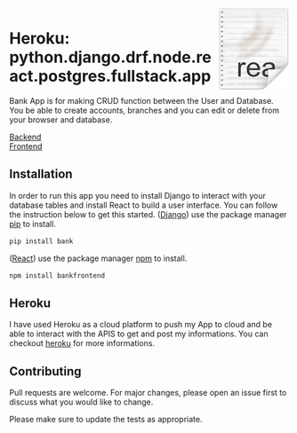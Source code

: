 <img src="icon.png" align="right" />

# Heroku: python.django.drf.node.react.postgres.fullstack.app
Bank App is for making CRUD function between the User and Database. You be able to create accounts, branches and you can edit or delete from your browser and database.

[Backend](https://bank-django-drf-local.herokuapp.com/)<br>
[Frontend](https://bank-drf-react-frontend.herokuapp.com/)

## Installation 
In order to run this app you need to install Django to interact with your database tables and install React to build a user interface. You can follow the instruction below to get this started.
([Django](https://www.djangoproject.com/)) use the package manager [pip](https://pip.pypa.io/en/stable/) to install.

```bash
pip install bank
```
([React](https://reactjs.org/)) use the package manager [npm](https://www.npmjs.com/get-npm) to install.
```bash
npm install bankfrontend
```
## Heroku
I have used Heroku as a cloud platform to push my App to cloud and be able to interact with the APIS to get and post my informations. You can checkout [heroku](https://www.heroku.com/) for more informations.

## Contributing
Pull requests are welcome. For major changes, please open an issue first to discuss what you would like to change.

Please make sure to update the tests as appropriate.

